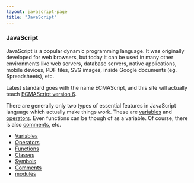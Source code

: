 ```yaml
---
layout: javascript-page
title: "JavaScript"
---
```


### JavaScript

JavaScript is a popular dynamic programming language. It was originally 
developed for web browsers, but today it can be used in many other environments 
like web servers, database servers, native applications, mobile devices, PDF 
files, SVG images, inside Google documents (eg. Spreadsheets), etc.

Latest standard goes with the name ECMAScript, and this site will 
actually teach [ECMAScript version 6](es6).

There are generally only two types of essential features in JavaScript language 
which actually make things work. These are [variables](variables) and 
[operators](operators). Even functions can be though of as a variable. Of 
course, there is also [comments](comments), etc.

* [Variables](variables)
* [Operators](operators)
* [Functions](functions)
* [Classes](classes)
* [Symbols](symbols)
* [Comments](comments)
* [modules](modules)

[variables]: ./variables.md
[classes]: ./classes.md
[operators]: ./operators.md
[functions]: ./functions.md
[symbols]: ./symbols.md
[comments]: ./comments.md
[modules]: ./modules.md
[es6]: http://es6-features.org/
